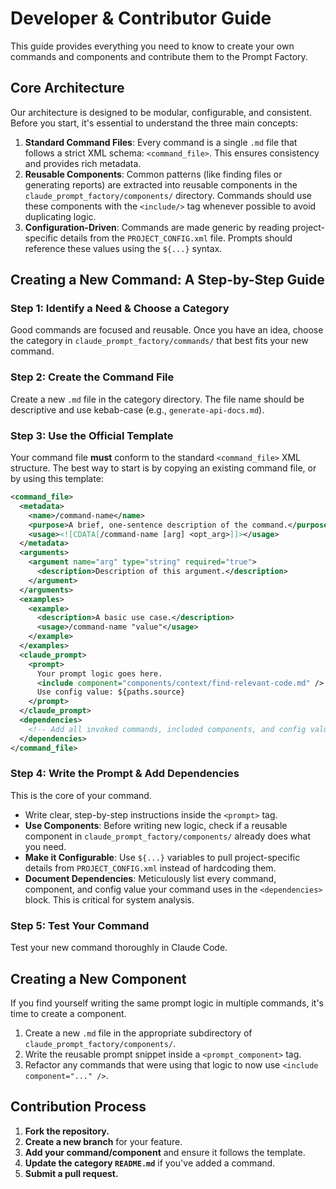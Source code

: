# Developer & Contributor Guide

This guide provides everything you need to know to create your own commands and components and contribute them to the Prompt Factory.

## Core Architecture

Our architecture is designed to be modular, configurable, and consistent. Before you start, it's essential to understand the three main concepts:

1.  **Standard Command Files**: Every command is a single `.md` file that follows a strict XML schema: `<command_file>`. This ensures consistency and provides rich metadata.
2.  **Reusable Components**: Common patterns (like finding files or generating reports) are extracted into reusable components in the `claude_prompt_factory/components/` directory. Commands should use these components with the `<include/>` tag whenever possible to avoid duplicating logic.
3.  **Configuration-Driven**: Commands are made generic by reading project-specific details from the `PROJECT_CONFIG.xml` file. Prompts should reference these values using the `${...}` syntax.

## Creating a New Command: A Step-by-Step Guide

### Step 1: Identify a Need & Choose a Category

Good commands are focused and reusable. Once you have an idea, choose the category in `claude_prompt_factory/commands/` that best fits your new command.

### Step 2: Create the Command File

Create a new `.md` file in the category directory. The file name should be descriptive and use kebab-case (e.g., `generate-api-docs.md`).

### Step 3: Use the Official Template

Your command file **must** conform to the standard `<command_file>` XML structure. The best way to start is by copying an existing command file, or by using this template:

```xml
<command_file>
  <metadata>
    <name>/command-name</name>
    <purpose>A brief, one-sentence description of the command.</purpose>
    <usage><![CDATA[/command-name [arg] <opt_arg>]]></usage>
  </metadata>
  <arguments>
    <argument name="arg" type="string" required="true">
      <description>Description of this argument.</description>
    </argument>
  </arguments>
  <examples>
    <example>
      <description>A basic use case.</description>
      <usage>/command-name "value"</usage>
    </example>
  </examples>
  <claude_prompt>
    <prompt>
      Your prompt logic goes here.
      <include component="components/context/find-relevant-code.md" />
      Use config value: ${paths.source}
    </prompt>
  </claude_prompt>
  <dependencies>
    <!-- Add all invoked commands, included components, and config values here -->
  </dependencies>
</command_file>
```

### Step 4: Write the Prompt & Add Dependencies

This is the core of your command.
- Write clear, step-by-step instructions inside the `<prompt>` tag.
- **Use Components**: Before writing new logic, check if a reusable component in `claude_prompt_factory/components/` already does what you need.
- **Make it Configurable**: Use `${...}` variables to pull project-specific details from `PROJECT_CONFIG.xml` instead of hardcoding them.
- **Document Dependencies**: Meticulously list every command, component, and config value your command uses in the `<dependencies>` block. This is critical for system analysis.

### Step 5: Test Your Command

Test your new command thoroughly in Claude Code.

## Creating a New Component

If you find yourself writing the same prompt logic in multiple commands, it's time to create a component.
1.  Create a new `.md` file in the appropriate subdirectory of `claude_prompt_factory/components/`.
2.  Write the reusable prompt snippet inside a `<prompt_component>` tag.
3.  Refactor any commands that were using that logic to now use `<include component="..." />`.

## Contribution Process

1.  **Fork the repository.**
2.  **Create a new branch** for your feature.
3.  **Add your command/component** and ensure it follows the template.
4.  **Update the category `README.md`** if you've added a command.
5.  **Submit a pull request.** 